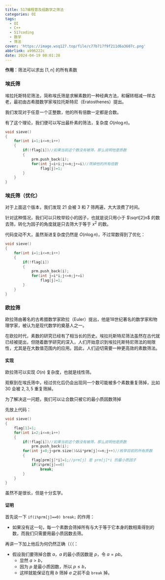 ```yaml
---
title: 517编程普及组数学之筛法
categories: OI
tags:
  - OI
  - C++
  - 517coding
  - 数学
  - 筛法
cover: 'https://image.wsq127.top/file/c77b717f9f211d6a3607c.png'
abbrlink: a996222c
date: 2024-04-19 00:01:28
---
```

**作用**：筛法可以求出 $[1,n]$​ 的所有素数

### 埃氏筛

埃拉托斯特尼筛法，简称埃氏筛是求解素数的一种经典方法，和辗转相减一样古老，最初由古希腊数学家埃拉托斯特尼（Eratosthenes）提出。

我们发现对于任意一个正整数，他的所有倍数一定都是合数。

有了这个理论，我们便可以写出最朴素的筛法，复杂度 $O(n\log n)$​。

```c++
void sieve()
{
    for(int i=1;i<=n;i++)
    {
        if(!flag[i])//如果当前这个数没有被筛，那么说明他是质数
        {
            prm.push_back(i);
            for(int j=i+i;j<=n;j+=i)//筛掉他的所有倍数
                flag[j]=1;
        }
    }
}
```

### 埃氏筛（优化）

对于上面这个版本，我们发现 $21$ 会被 $3$ 和 $7$ 筛两遍，大大浪费了时间。

针对这种情况，我们可以只枚举较小的因子，也就是说只用小于 $\sqrt[2]n$ 的数去筛，转化为因子的角度就是只去筛大于等于 $x^2$ 的数。

代码变动不大，虽然渐进复杂度仍然是 $O(n\log n)$，不过常数得到了优化：

```c++
void sieve()
{
    for(int i=1;i<=n;i++)
    {
        if(!flag[i])
        {
            prm.push_back(i);
            for(int j=i*i;j<=n;j+=i)
                flag[j]=1;
        }
    }
}
```

### 欧拉筛

欧拉筛由著名的古希腊数学家欧拉（Euler）提出，他是18世纪著名的数学家和物理学家，被认为是现代数学的奠基人之一。

在欧拉时代，素数的研究已经有了相当长的历史。埃拉托斯特尼筛法虽然在古代就已经被提出，但随着数学研究的深入，人们开始意识到埃拉托斯特尼筛法的局限性，尤其是在大数值范围内的应用。因此，人们迫切需要一种更高效的素数筛法。

#### 实现

欧拉筛可以实现 $O(n)$ 复杂度，也就是线性筛。

观察到在埃氏筛中，经过优化后仍会出现同一个数可能被多个素数重复筛掉，比如 $30$ 会被 $2,3,5$​ 重复筛掉。

为了解决这一问题，我们可以让合数只被它的最小质因数筛掉

先放上代码：

```C++
void sieve()
{
    flag[1]=1;
    for(int i=2;i<=n;i++)
    {
        if(!flag[i])//如果当前这个数没有被筛，那么说明他是质数
            prm.push_back(i);
        for(int j=0;j<prm.size()&&i*prm[j]<=n;j++)//枚举目前的所有质数
        {
            flag[prm[j]*i]=1;//prm[j] 是 prm[j]*i 的最小质因子
            if(i%prm[j]==0)
                break;
        }
    }
}
```

虽然不是很长，但是十分玄学。

#### 证明

首先说一下 `if(i%prm[j]==0) break;` 的作用：

* 如果没有这一句，每一个素数会筛掉所有与大于等于它本身的数相乘得到的数，而我们只需要用最小质因数去筛。

再讲一下加上他后为何仍然正确（（（：

* 假设我们要筛掉合数 $a$，$a$ 的最小质因数是 $p$，令 $a=pb$。
    * 显然 $a>b$，
    * 因为 $p$ 是最小质因数，所以 $p\le b$，
    * 这样就能保证在用 $b$ 筛掉 $a$ 之前不会 `break` 掉。